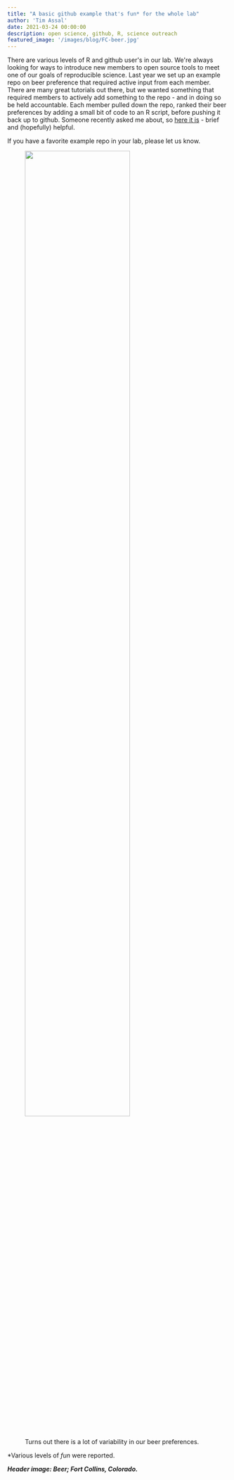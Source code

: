 ```yaml
---
title: "A basic github example that's fun* for the whole lab"
author: 'Tim Assal'
date: 2021-03-24 00:00:00
description: open science, github, R, science outreach
featured_image: '/images/blog/FC-beer.jpg'
---
```


There are various levels of R and github user's in our lab. We're always looking for ways to introduce new members to open source tools to meet one of our goals of reproducible science. Last year we set up an example repo on beer preference that required active input from each member. There are many great tutorials out there, but we wanted something that required members to actively add something to the repo -  and in doing so be held accountable. Each member pulled down the repo, ranked their beer preferences by adding a small bit of code to an R script, before pushing it back up to github. Someone recently asked me about, so [here it is](https://github.com/tjassal/LabBeerPreference) - brief and (hopefully) helpful. 

If you have a favorite example repo in your lab, please let us know.

<figure>
  <img src='../../images/blog/LabBeerPrefsLogo.jpg' style="width: 75%; height= 575%">
  <figcaption>Turns out there is a lot of variability in our beer preferences.</figcaption>
</figure>

*Various levels of *fun* were reported.

***Header image: Beer; Fort Collins, Colorado.***
